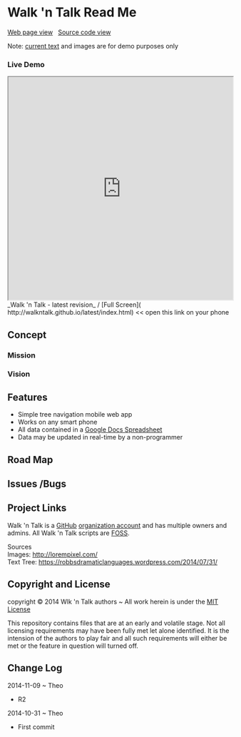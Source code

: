 Walk 'n Talk Read Me
===

[Web page view]( http://walkntalk.github.io// "View files with docBrowser" ) &nbsp;
[Source code view]( https://github.com/walkntalk/ "View files with GitHub")

Note: [current text]( https://robbsdramaticlanguages.wordpress.com/2014/07/31/ ) and images are for demo purposes only

### Live Demo

<iframe src="http://walkntalk.github.io/latest/index.html" width=100% height=500px class='overview' >
There is an `iframe` here. It is not visible when viewed on github.com/walkntalk/. To view, click 'Web page view' just above.
</iframe>
_Walk 'n Talk - latest revision_ / [Full Screen]( http://walkntalk.github.io/latest/index.html) << open this link on your phone




## Concept

### Mission  
<!-- a statement of a rationale, applicable now as well as in the future -->

### Vision  
<!--  a descriptive picture of a desired future state -->


## Features
<!-- and benefits -->
* Simple tree navigation mobile web app
* Works on any smart phone
* All data contained in a [Google Docs Spreadsheet]( https://docs.google.com/spreadsheets/d/1Rn5A4kTfGUq_CydN0odiJiDzdfzb_QDLGgXCC7G8Q1Q/edit#gid=0 )
* Data may be updated in real-time by a non-programmer

## Road Map


## Issues /Bugs


## Project Links

Walk 'n Talk is a [GitHub]( http://github.com) [organization account]( https://help.github.com/articles/what-s-the-difference-between-user-and-organization-accounts ) and has multiple owners and admins. 
All Walk 'n Talk scripts are [FOSS]( https://en.wikipedia.org/wiki/Free_and_open-source_software ).

Sources  
Images: <http://lorempixel.com/>  
Text Tree: <https://robbsdramaticlanguages.wordpress.com/2014/07/31/>

## Copyright and License

copyright &copy; 2014 Wlk 'n Talk authors ~ 
All work herein is under the [MIT License]( http://walkntalk.github.io/walkntalk-copyright-and-mit-license.md )

This repository contains files that are at an early and volatile stage. Not all licensing requirements may have been fully met let alone identified. It is the intension of the authors to play fair and all such requirements will either be met or the feature in question will turned off.


## Change Log

2014-11-09 ~ Theo

* R2

2014-10-31 ~ Theo

* First commit




